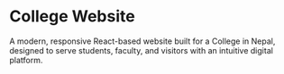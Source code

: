 # College Website

A modern, responsive React-based website built for a College in Nepal, designed to serve students, faculty, and visitors with an intuitive digital platform.
